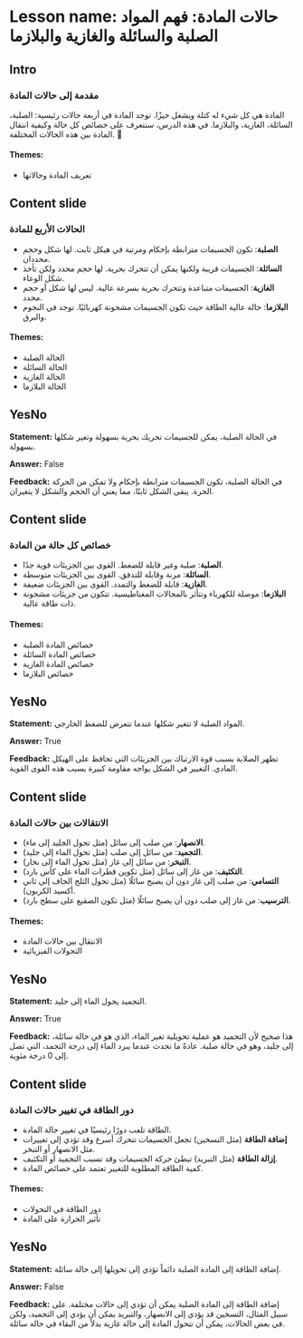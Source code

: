 # Lesson name: حالات المادة: فهم المواد الصلبة والسائلة والغازية والبلازما

## Intro

### مقدمة إلى حالات المادة

المادة هي كل شيء له كتلة ويشغل حيزًا. توجد المادة في أربعة حالات رئيسية: الصلبة، السائلة، الغازية، والبلازما. في هذه الدرس، سنتعرف على خصائص كل حالة وكيفية انتقال المادة بين هذه الحالات المختلفة. 🌟

#### **Themes:**
- تعريف المادة وحالاتها

## Content slide

### الحالات الأربع للمادة

- **الصلبة**: تكون الجسيمات مترابطة بإحكام ومرتبة في هيكل ثابت. لها شكل وحجم محددان.
- **السائلة**: الجسيمات قريبة ولكنها يمكن أن تتحرك بحرية. لها حجم محدد ولكن تأخذ شكل الوعاء.
- **الغازية**: الجسيمات متباعدة وتتحرك بحرية بسرعة عالية. ليس لها شكل أو حجم محدد.
- **البلازما**: حالة عالية الطاقة حيث تكون الجسيمات مشحونة كهربائيًا. توجد في النجوم والبرق.

#### **Themes:**
- الحالة الصلبة
- الحالة السائلة
- الحالة الغازية
- الحالة البلازما

## YesNo

**Statement:** في الحالة الصلبة، يمكن للجسيمات تحريك بحرية بسهولة وتغير شكلها بسهولة.

**Answer:** False

**Feedback:**
في الحالة الصلبة، تكون الجسيمات مترابطة بإحكام ولا تمكن من الحركة الحرة. يبقى الشكل ثابتًا، مما يعني أن الحجم والشكل لا يتغيران.


## Content slide

### خصائص كل حالة من المادة

- **الصلبة**: صلبة وغير قابلة للضغط. القوى بين الجزيئات قوية جدًا.
- **السائلة**: مرنة وقابلة للتدفق. القوى بين الجزيئات متوسطة.
- **الغازية**: قابلة للضغط والتمدد. القوى بين الجزيئات ضعيفة.
- **البلازما**: موصلة للكهرباء وتتأثر بالمجالات المغناطيسية. تتكون من جزيئات مشحونة ذات طاقة عالية.

#### **Themes:**
- خصائص المادة الصلبة
- خصائص المادة السائلة
- خصائص المادة الغازية
- خصائص البلازما

## YesNo

**Statement:** المواد الصلبة لا تتغير شكلها عندما تتعرض للضغط الخارجي.

**Answer:** True

**Feedback:**
تظهر الصلابة بسبب قوة الارتباك بين الجزيئات التي تحافظ على الهيكل المادي. التغيير في الشكل يواجه مقاومة كبيرة بسبب هذه القوى القوية.


## Content slide

### الانتقالات بين حالات المادة

- **الانصهار**: من صلب إلى سائل (مثل تحول الجليد إلى ماء).
- **التجميد**: من سائل إلى صلب (مثل تحول الماء إلى جليد).
- **التبخر**: من سائل إلى غاز (مثل تحول الماء إلى بخار).
- **التكثيف**: من غاز إلى سائل (مثل تكوين قطرات الماء على كأس بارد).
- **التسامي**: من صلب إلى غاز دون أن يصبح سائلًا (مثل تحول الثلج الجاف إلى ثاني أكسيد الكربون).
- **الترسيب**: من غاز إلى صلب دون أن يصبح سائلًا (مثل تكون الصقيع على سطح بارد).

#### **Themes:**
- الانتقال بين حالات المادة
- التحولات الفيزيائية

## YesNo

**Statement:** التجميد يحول الماء إلى جليد.

**Answer:** True

**Feedback:**
هذا صحيح لأن التجميد هو عملية تحويلية تغير الماء، الذي هو في حالة سائلة، إلى جليد، وهو في حالة صلبة. عادةً ما تحدث عندما يبرد الماء إلى درجة التجمد، التي تصل إلى 0 درجة مئوية.


## Content slide

### دور الطاقة في تغيير حالات المادة

- الطاقة تلعب دورًا رئيسيًا في تغيير حالة المادة.
- **إضافة الطاقة** (مثل التسخين) تجعل الجسيمات تتحرك أسرع وقد تؤدي إلى تغييرات مثل الانصهار أو التبخر.
- **إزالة الطاقة** (مثل التبريد) تبطئ حركة الجسيمات وقد تسبب التجميد أو التكثيف.
- كمية الطاقة المطلوبة للتغيير تعتمد على خصائص المادة.

#### **Themes:**
- دور الطاقة في التحولات
- تأثير الحرارة على المادة

## YesNo

**Statement:** إضافة الطاقة إلى المادة الصلبة دائماً تؤدي إلى تحويلها إلى حالة سائلة.

**Answer:** False

**Feedback:**
إضافة الطاقة إلى المادة الصلبة يمكن أن تؤدي إلى حالات مختلفة. على سبيل المثال، التسخين قد يؤدي إلى الانصهار، والتبريد يمكن أن يؤدي إلى التجميد، ولكن في بعض الحالات، يمكن أن تتحول المادة إلى حالة غازية بدلاً من البقاء في حالة سائلة.

